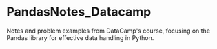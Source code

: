 # PandasNotes_Datacamp
Notes and problem examples from DataCamp's course, focusing on the Pandas library for effective data handling in Python.
